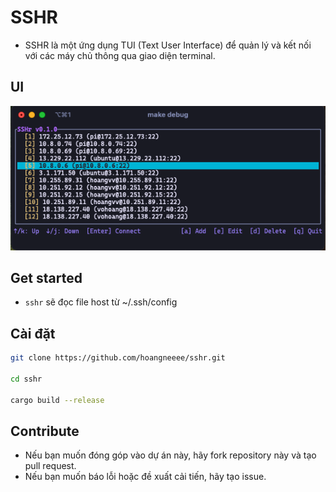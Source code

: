 # SSHR

- SSHR là một ứng dụng TUI (Text User Interface) để quản lý và kết nối với các máy chủ thông qua giao diện terminal.

##  UI

![image](./docs/preview_1.png)

## Get started
- `sshr` sẽ đọc file host từ ~/.ssh/config

## Cài đặt

```bash
git clone https://github.com/hoangneeee/sshr.git

cd sshr

cargo build --release
```

## Contribute

- Nếu bạn muốn đóng góp vào dự án này, hãy fork repository này và tạo pull request.
- Nếu bạn muốn báo lỗi hoặc đề xuất cải tiến, hãy tạo issue.